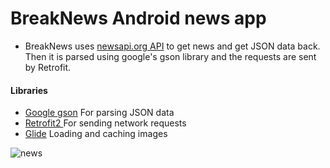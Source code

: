 # BreakNews Android news app

 - BreakNews uses [newsapi.org API](https://newsapi.org/) to get news and get JSON data back. Then it is parsed using google's gson library and the requests are sent by Retrofit.
 
 
#### Libraries
- [Google gson](https://github.com/google/gson) For parsing JSON data
- [Retrofit2 ](https://square.github.io/retrofit/) For sending network requests
- [Glide](https://github.com/bumptech/glide) Loading and caching images

![news](https://user-images.githubusercontent.com/31703159/66675489-b7bd4f80-ec65-11e9-8b6e-d10959bbed2d.jpg) 

